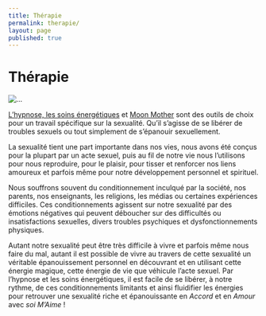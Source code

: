 ```yaml
---
title: Thérapie
permalink: therapie/
layout: page
published: true
---
```


# Thérapie

![...](../images/coupe-yoni-lingam.jpg)

[L’hypnose, les soins énergétiques](http://laetitia-stucki.ch/) et [Moon Mother](http://sacree-sexualite.org/moon-mother/) sont des outils de choix pour un travail spécifique sur la sexualité.  Qu’il s’agisse de se libérer de troubles sexuels ou tout simplement de s’épanouir sexuellement.

La sexualité tient une part importante dans nos vies, nous avons été conçus pour la plupart par un acte sexuel, puis au fil de notre vie nous l’utilisons pour nous reproduire, pour le plaisir, pour tisser et renforcer nos liens amoureux et parfois même pour notre développement personnel et spirituel.

Nous souffrons souvent du conditionnement inculqué par la société, nos parents, nos enseignants, les religions, les médias ou certaines expériences difficiles. Ces conditionnements agissent sur notre sexualité par des émotions négatives qui peuvent déboucher sur des difficultés ou insatisfactions sexuelles, divers troubles psychiques et dysfonctionnements physiques.

Autant notre sexualité peut être très difficile à vivre et parfois même nous faire du mal, autant il est possible de vivre au travers de cette sexualité un véritable épanouissement personnel en découvrant et en utilisant cette énergie magique, cette énergie de vie que véhicule l’acte sexuel. Par l’hypnose et les soins énergétiques, il est facile de se libérer, à notre rythme, de ces conditionnements limitants et ainsi fluidifier les énergies pour retrouver une sexualité riche et épanouissante en *Accord* et en *Amour* avec *soi M’Aime* !
